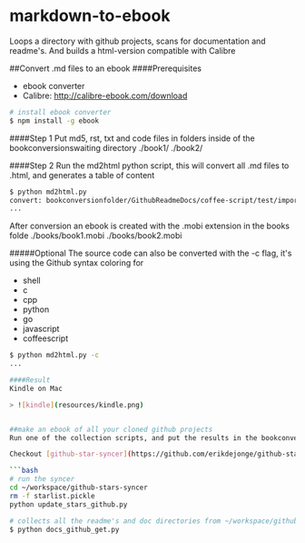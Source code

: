 # markdown-to-ebook
Loops a directory with github projects, scans for documentation and readme's. And builds a html-version compatible with Calibre

##Convert .md files to an ebook
####Prerequisites
* ebook converter
* Calibre: http://calibre-ebook.com/download

```bash
# install ebook converter
$ npm install -g ebook
```

####Step 1
Put md5, rst, txt and code files in folders inside of the bookconversionswaiting directory
./book1/
./book2/



####Step 2
Run the md2html python script, this will convert all .md files to .html, and generates a table of content

```bash
$ python md2html.py
convert: bookconversionfolder/GithubReadmeDocs/coffee-script/test/importing 2 items
...
```
After conversion an ebook is created with the .mobi extension in the books folde
./books/book1.mobi
./books/book2.mobi


#####Optional
The source code can also be converted with the -c flag, it's using the Github syntax coloring for
- shell
- c
- cpp
- python
- go
- javascript
- coffeescript
```bash
$ python md2html.py -c
...

####Result
Kindle on Mac

> ![kindle](resources/kindle.png)


##make an ebook of all your cloned github projects
Run one of the collection scripts, and put the results in the bookconversionfolder folder, continue at step 1

Checkout [github-star-syncer](https://github.com/erikdejonge/github-stars-syncer)

```bash
# run the syncer
cd ~/workspace/github-stars-syncer
rm -f starlist.pickle
python update_stars_github.py

# collects all the readme's and doc directories from ~/workspace/github
$ python docs_github_get.py
```




